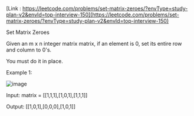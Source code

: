[Link : https://leetcode.com/problems/set-matrix-zeroes/?envType=study-plan-v2&envId=top-interview-150](https://leetcode.com/problems/set-matrix-zeroes/?envType=study-plan-v2&envId=top-interview-150)

Set Matrix Zeroes

Given an m x n integer matrix matrix, if an element is 0, set its entire row and column to 0's.

You must do it in place.

 

Example 1:

![image](https://github.com/Viv0508/100-days-of-code/assets/95094911/60c4eeda-ce68-44ed-8e51-dba143e144a2)


Input: matrix = [[1,1,1],[1,0,1],[1,1,1]]

Output: [[1,0,1],[0,0,0],[1,0,1]]
